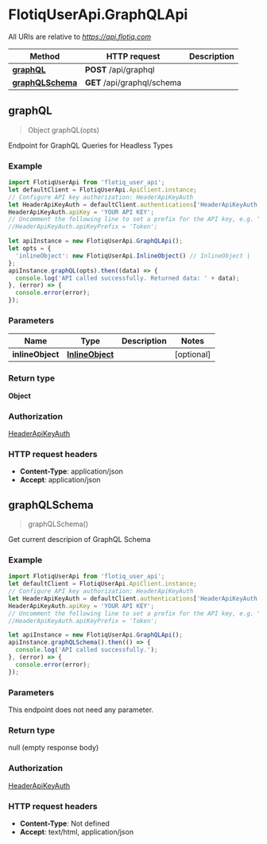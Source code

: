 # FlotiqUserApi.GraphQLApi

All URIs are relative to *https://api.flotiq.com*

Method | HTTP request | Description
------------- | ------------- | -------------
[**graphQL**](GraphQLApi.md#graphQL) | **POST** /api/graphql | 
[**graphQLSchema**](GraphQLApi.md#graphQLSchema) | **GET** /api/graphql/schema | 



## graphQL

> Object graphQL(opts)



Endpoint for GraphQL Queries for Headless Types

### Example

```javascript
import FlotiqUserApi from 'flotiq_user_api';
let defaultClient = FlotiqUserApi.ApiClient.instance;
// Configure API key authorization: HeaderApiKeyAuth
let HeaderApiKeyAuth = defaultClient.authentications['HeaderApiKeyAuth'];
HeaderApiKeyAuth.apiKey = 'YOUR API KEY';
// Uncomment the following line to set a prefix for the API key, e.g. "Token" (defaults to null)
//HeaderApiKeyAuth.apiKeyPrefix = 'Token';

let apiInstance = new FlotiqUserApi.GraphQLApi();
let opts = {
  'inlineObject': new FlotiqUserApi.InlineObject() // InlineObject | 
};
apiInstance.graphQL(opts).then((data) => {
  console.log('API called successfully. Returned data: ' + data);
}, (error) => {
  console.error(error);
});

```

### Parameters


Name | Type | Description  | Notes
------------- | ------------- | ------------- | -------------
 **inlineObject** | [**InlineObject**](InlineObject.md)|  | [optional] 

### Return type

**Object**

### Authorization

[HeaderApiKeyAuth](../README.md#HeaderApiKeyAuth)

### HTTP request headers

- **Content-Type**: application/json
- **Accept**: application/json


## graphQLSchema

> graphQLSchema()



Get current descripion of GraphQL Schema

### Example

```javascript
import FlotiqUserApi from 'flotiq_user_api';
let defaultClient = FlotiqUserApi.ApiClient.instance;
// Configure API key authorization: HeaderApiKeyAuth
let HeaderApiKeyAuth = defaultClient.authentications['HeaderApiKeyAuth'];
HeaderApiKeyAuth.apiKey = 'YOUR API KEY';
// Uncomment the following line to set a prefix for the API key, e.g. "Token" (defaults to null)
//HeaderApiKeyAuth.apiKeyPrefix = 'Token';

let apiInstance = new FlotiqUserApi.GraphQLApi();
apiInstance.graphQLSchema().then(() => {
  console.log('API called successfully.');
}, (error) => {
  console.error(error);
});

```

### Parameters

This endpoint does not need any parameter.

### Return type

null (empty response body)

### Authorization

[HeaderApiKeyAuth](../README.md#HeaderApiKeyAuth)

### HTTP request headers

- **Content-Type**: Not defined
- **Accept**: text/html, application/json

